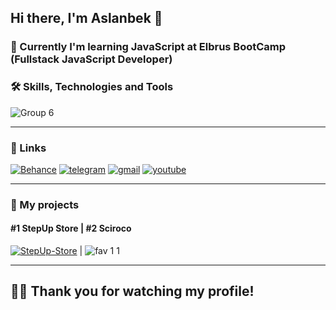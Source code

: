 ## Hi there, I'm Aslanbek 👋
### :book: Currently I'm learning JavaScript at Elbrus BootCamp (Fullstack JavaScript Developer)

### :hammer_and_wrench: Skills, Technologies and Tools
![Group 6](https://user-images.githubusercontent.com/99525626/188176569-9279c877-f724-4b3a-bfbb-257675f647b8.png)
___


### 🔗 Links
[![Behance](https://user-images.githubusercontent.com/99525626/173228857-8764b195-cf36-4ec9-90c6-2e6ee8d12aef.png)](https://www.behance.net/Kaipaeff) 
[![telegram](https://user-images.githubusercontent.com/99525626/173227077-c218236b-ae2f-425d-a43f-118dcdd11e9d.png)](https://t.me/Pofigor)
[![gmail](https://user-images.githubusercontent.com/99525626/173227221-53de1947-8377-4a53-95c7-946e72e20e60.png)](mailto:kaipaeff@gmail.com)
[![youtube](https://user-images.githubusercontent.com/99525626/173227409-df4d0b81-5832-4c95-910b-b51cfc07bcc1.png)](https://www.youtube.com/channel/UCrTFNQfTYiwm4dutZJR787w)
___

### 🔗 My projects
#### #1 StepUp Store | #2 Sciroco
[![StepUp-Store](https://user-images.githubusercontent.com/99525626/188001726-f911bd85-d9dd-443f-9d39-065b6ed5d215.svg)]( https://pofigor.github.io/step-up-store) | ![fav 1 1](https://user-images.githubusercontent.com/99525626/188212369-95f8074e-1515-4b1e-aaf3-2ad8ae71ad12.png)





___

## :man_technologist: Thank you for watching my profile!









